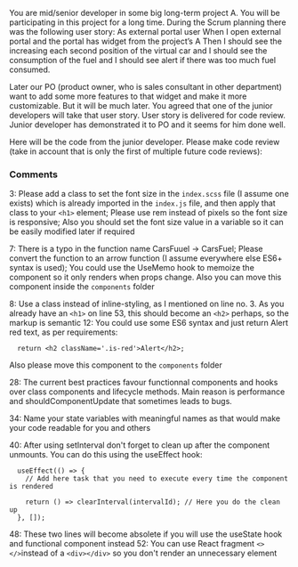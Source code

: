 You are mid/senior developer in some big long-term project A. You will be participating in this project for a long time. During the Scrum planning there was the following user story:
  As external portal user
  When I open external portal and the portal has widget from the project’s A
  Then I should see the increasing each second position of the virtual car and
  I should see the consumption of the fuel and
  I should see alert if there was too much fuel consumed.

Later our PO (product owner, who is sales consultant in other department) want to add some more features to that widget and make it more customizable. But it will be much later. You agreed that one of the junior developers will take that user story. User story is delivered for code review. Junior
developer has demonstrated it to PO and it seems for him done well.

Here will be the code from the junior developer. Please make code review (take in account that is only the first of multiple future code reviews):


### Comments
3: Please add a class to set the font size in the `index.scss` file (I assume one exists) which is already imported in the `index.js` file, and then apply that class to your `<h1>` element; Please use rem instead of pixels so the font size is responsive; Also you should set the font size value in a variable so it can be easily modified later if required

7: There is a typo in the function name CarsFuuel -> CarsFuel; Please convert the function to an arrow function (I assume everywhere else ES6+ syntax is used); You could use the UseMemo hook to memoize the component so it only renders when props change. Also you can move this component inside the `components` folder

8: Use a class instead of inline-styling, as I mentioned on line no. 3. As you already have an `<h1>` on line 53, this should become an `<h2>` perhaps, so the markup is semantic
12: You could use some ES6 syntax and just return Alert red text, as per requirements:
  ```
    return <h2 className='.is-red'>Alert</h2>;
  ```
Also please move this component to the `components` folder

28: The current best practices favour functionnal components and hooks over class components and lifecycle methods. Main reason is performance and shouldComponentUpdate that sometimes leads to bugs.

34: Name your state variables with meaningful names as that would make your code readable for you and others

40: After using setInterval don't forget to clean up after the component unmounts. You can do this using the useEffect hook:
  ```
    useEffect(() => {
      // Add here task that you need to execute every time the component is rendered

      return () => clearInterval(intervalId); // Here you do the clean up
    }, []);
  ```
48: These two lines will become absolete if you will use the useState hook and functional component instead
52: You can use React fragment `<></>`instead of a `<div></div>` so you don't render an unnecessary element
